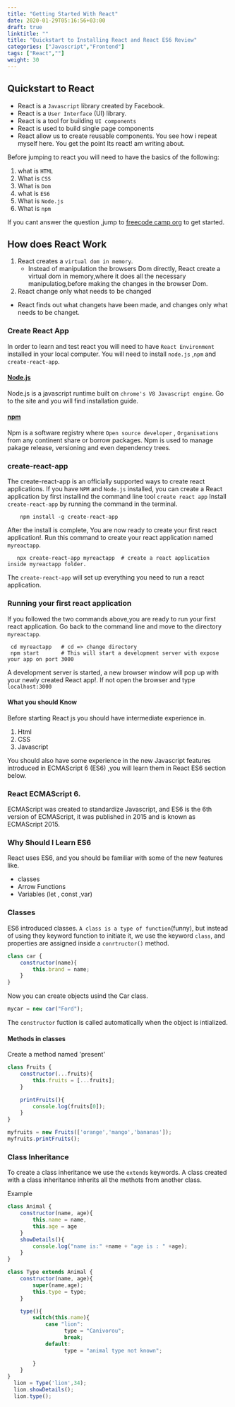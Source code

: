 ```yaml
---
title: "Getting Started With React"
date: 2020-01-29T05:16:56+03:00
draft: true
linktitle: ""
title: "Quickstart to Installing React and React ES6 Review"
categories: ["Javascript","Frontend"]
tags: ["React",""]
weight: 30
---
```

## Quickstart to React

* React is a `Javascript` library created by Facebook.
* React is a `User Interface` (UI) library.
* React is a tool for building `UI components`
* React is used to build single page components
* React allow us to create reusable components.
You see how i repeat myself here. You get the point Its react! am writing about.



Before jumping to react you will need to have the basics of the following:

1. what is `HTML`
2. What is `CSS`
3. What is `Dom`
4. what is `ES6`
5. What is  `Node.js`
6. What is `npm`

If you cant answer the question ,jump to [freecode camp  org](https://www.freecodecamp.org/) to get started.

## How does React Work
1. React creates a  `virtual dom in memory`. 
    - Instead of manipulation the browsers Dom directly, React create a virtual dom in memory,where it does all the necessary manipulatiog,before making the changes in the browser Dom.
2. React change only what needs to be changed
  - React finds out what changets have been made, and changes only what needs to be changet.

### Create React App

In order to learn and test react you will need to have `React Environment` installed in your local computer.
You will need to install `node.js` ,`npm` and `create-react-app`.

#### [Node.js](https://nodejs.org/en/)
Node.js is a javascript runtime built on `chrome's V8 Javascript engine`. Go to the site and you will find installation guide.

#### [npm]()
Npm is a software registry where `Open source developer` , `Organisations` from any continent share or borrow packages. Npm is used to manage pakage release, versioning and even dependency trees.

### create-react-app
The create-react-app is an officially supported ways to create react applications.
If you have `NPM` and `Node.js` installed, you can create a React application by first installind the
command line tool `create react app`
Install `create-react-app` by running the command in the terminal.
```
    npm install -g create-react-app   
```      
After the install is complete, You are now ready to create your first react application!.
Run this command to create your react application named `myreactapp`.
```
   npx create-react-app myreactapp  # create a react application inside myreactapp folder.
```
The `create-react-app` will set up everything you need to run a react application.

### Running your first react application
If you followed the two commands above,you are ready to run your first react application. Go back to the command line  and move to the directory `myreactapp`.
```
 cd myreactapp   # cd => change directory
 npm start       # This will start a development server with expose your app on port 3000
```
A development server is started, a new browser window will pop up with your newly created React app!. If not open
the browser and type `localhost:3000`

#### What you should Know
Before starting React js you should have intermediate experience in.

1. Html
2. CSS
3. Javascript

You should also have some experience in the new Javascript features introduced in ECMAScript 6 (ES6) ,you will learn them in React ES6 section below.

### React ECMAScript 6.
ECMAScript was created to standardize Javascript, and ES6 is the 6th version of ECMAScript, it was published in 2015 and is known as ECMAScript 2015.

### Why Should I Learn ES6
React uses ES6, and you should be familiar with some of the new features like.

* classes
* Arrow Functions
* Variables (let , const ,var)

### Classes
ES6 introduced classes.
`A class is a type of function`(funny), but instead of using they keyword function to initiate it, we use the keyword `class`, and properties are assigned inside a `conrtructor()` method.

```Javascript
class car {
    constructor(name){
        this.brand = name;
    }
}
```
Now you can create objects usind the Car class.
```Javascript
mycar = new car("Ford");
```
The `constructor` fuction is called automatically when the object is intialized.

#### Methods in classes
Create a method named 'present'
```Javascript
class Fruits {
    constructor(...fruits){
        this.fruits = [...fruits];
    }

    printFruits(){
        console.log(fruits[0]);
    }
}

myfruits = new Fruits(['orange','mango','bananas']);
myfruits.printFruits();
```
### Class Inheritance
To create a class inheritance we use the `extends` keywords.
A class created with a class inheritance inherits all the methots from another class.

Example
```Javascript
class Animal {
    constructor(name, age){
        this.name = name,
        this.age = age
    }
    showDetails(){
        console.log("name is:" +name + "age is : " +age);
    }
}

class Type extends Animal {
    constructor(name, age){
        super(name,age);
        this.type = type;
    }

    type(){
        switch(this.name){
            case "lion":
                  type = "Canivorou";
                  break;
            default:
                  type = "animal type not known";

        }
    }
}
  lion = Type('lion',34);
  lion.showDetails();
  lion.type();
```






